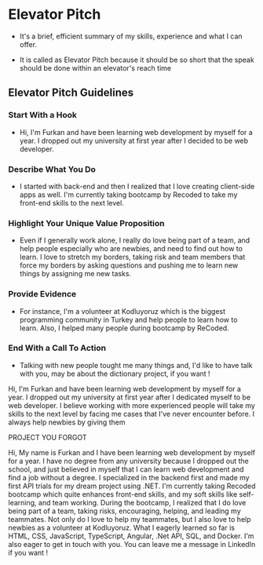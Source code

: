 # Elevator Pitch

- It's a brief, efficient summary of my skills, experience and what I can offer.

- It is called as Elevator Pitch because it should be so short that the speak should be done within an elevator's reach time

## Elevator Pitch Guidelines

### Start With a Hook

- Hi, I'm Furkan and have been learning web development by myself for a year. I dropped out my university at first year after I decided to be web developer.

### Describe What You Do

- I started with back-end and then I realized that I love creating client-side apps as well. I'm currently taking bootcamp by Recoded to take my front-end skills to the next level.

### Highlight Your Unique Value Proposition

- Even if I generally work alone, I really do love being part of a team, and help people especially who are newbies, and need to find out how to learn.
I love to stretch my borders, taking risk and team members that force my borders by asking questions and pushing me to learn new things by assigning me new tasks.

### Provide Evidence

- For instance, I'm a volunteer at Kodluyoruz which is the biggest programming community in Turkey and help people to learn how to learn. Also, I helped many people during bootcamp by ReCoded.

### End With a Call To Action

- Talking with new people tought me many things and, I'd like to have talk with you, may be about the dictionary project, if you want !

Hi, I'm Furkan and have been learning web development by myself for a year. I dropped out my university at first year after I dedicated myself to be web developer. I believe working with more experienced people will take my skills to the next level by facing me cases that I've never encounter before. I always help newbies by giving them

PROJECT YOU FORGOT

Hi, My name is Furkan and I have been learning web development by myself for a year. I have no degree from any university because I dropped out the school, and just believed in myself that I can learn web development and find a job without a degree.
    I specialized in the backend first and made my first API trials for my dream project using .NET. I'm currently taking Recoded bootcamp which quite enhances front-end skills, and my soft skills like self-learning, and team working.
During the bootcamp, I realized that I do love being part of a team, taking risks, encouraging, helping, and leading my teammates. Not only do I love to help my teammates, but I also love to help newbies as a volunteer at Kodluyoruz.
    What I eagerly learned so far is HTML, CSS, JavaScript, TypeScript, Angular, .Net API, SQL, and Docker. I'm also eager to get in touch with you. You can leave me a message in LinkedIn if you want !
